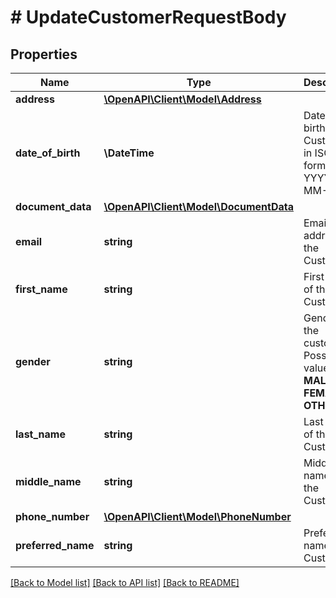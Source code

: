 # # UpdateCustomerRequestBody

## Properties

Name | Type | Description | Notes
------------ | ------------- | ------------- | -------------
**address** | [**\OpenAPI\Client\Model\Address**](Address.md) |  | [optional]
**date_of_birth** | **\DateTime** | Date of birth of the Customer in ISO format YYYY-MM-DD | [optional]
**document_data** | [**\OpenAPI\Client\Model\DocumentData**](DocumentData.md) |  | [optional]
**email** | **string** | Email address of the Customer | [optional]
**first_name** | **string** | First name of the Customer | [optional]
**gender** | **string** | Gender of the customer. Possible values:  * **MALE**  * **FEMALE**  * **OTHER** | [optional]
**last_name** | **string** | Last name of the Customer | [optional]
**middle_name** | **string** | Middle name(s) of the Customer | [optional]
**phone_number** | [**\OpenAPI\Client\Model\PhoneNumber**](PhoneNumber.md) |  | [optional]
**preferred_name** | **string** | Preferred name of the Customer | [optional]

[[Back to Model list]](../../README.md#models) [[Back to API list]](../../README.md#endpoints) [[Back to README]](../../README.md)
